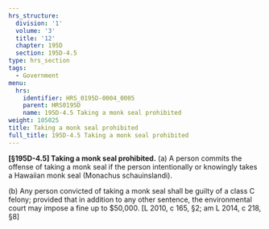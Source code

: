 ```yaml
---
hrs_structure:
  division: '1'
  volume: '3'
  title: '12'
  chapter: 195D
  section: 195D-4.5
type: hrs_section
tags:
  - Government
menu:
  hrs:
    identifier: HRS_0195D-0004_0005
    parent: HRS0195D
    name: 195D-4.5 Taking a monk seal prohibited
weight: 105025
title: Taking a monk seal prohibited
full_title: 195D-4.5 Taking a monk seal prohibited
---
```

**[§195D-4.5] Taking a monk seal prohibited.** (a) A person commits the offense of taking a monk seal if the person intentionally or knowingly takes a Hawaiian monk seal (Monachus schauinslandi).

(b) Any person convicted of taking a monk seal shall be guilty of a class C felony; provided that in addition to any other sentence, the environmental court may impose a fine up to $50,000\. [L 2010, c 165, §2; am L 2014, c 218, §8]